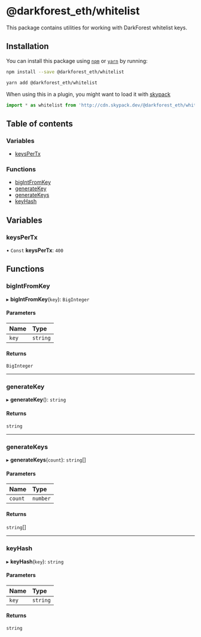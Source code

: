 # @darkforest_eth/whitelist

This package contains utilities for working with DarkForest whitelist keys.

## Installation

You can install this package using [`npm`](https://www.npmjs.com) or
[`yarn`](https://classic.yarnpkg.com/lang/en/) by running:

```bash
npm install --save @darkforest_eth/whitelist
```

```bash
yarn add @darkforest_eth/whitelist
```

When using this in a plugin, you might want to load it with [skypack](https://www.skypack.dev)

```js
import * as whitelist from 'http://cdn.skypack.dev/@darkforest_eth/whitelist';
```

## Table of contents

### Variables

- [keysPerTx](README.md#keyspertx)

### Functions

- [bigIntFromKey](README.md#bigintfromkey)
- [generateKey](README.md#generatekey)
- [generateKeys](README.md#generatekeys)
- [keyHash](README.md#keyhash)

## Variables

### keysPerTx

• `Const` **keysPerTx**: `400`

## Functions

### bigIntFromKey

▸ **bigIntFromKey**(`key`): `BigInteger`

#### Parameters

| Name  | Type     |
| :---- | :------- |
| `key` | `string` |

#### Returns

`BigInteger`

---

### generateKey

▸ **generateKey**(): `string`

#### Returns

`string`

---

### generateKeys

▸ **generateKeys**(`count`): `string`[]

#### Parameters

| Name    | Type     |
| :------ | :------- |
| `count` | `number` |

#### Returns

`string`[]

---

### keyHash

▸ **keyHash**(`key`): `string`

#### Parameters

| Name  | Type     |
| :---- | :------- |
| `key` | `string` |

#### Returns

`string`
